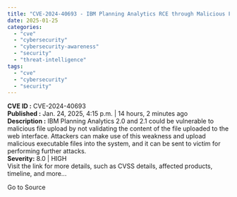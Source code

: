 ```yaml
---
title: "CVE-2024-40693 - IBM Planning Analytics RCE through Malicious File Upload"
date: 2025-01-25
categories: 
  - "cve"
  - "cybersecurity"
  - "cybersecurity-awareness"
  - "security"
  - "threat-intelligence"
tags: 
  - "cve"
  - "cybersecurity"
  - "security"
---
```


**CVE ID :** CVE-2024-40693  
**Published :** Jan. 24, 2025, 4:15 p.m. | 14 hours, 2 minutes ago  
**Description :** IBM Planning Analytics 2.0 and 2.1 could be vulnerable to malicious file upload by not validating the content of the file uploaded to the web interface. Attackers can make use of this weakness and upload malicious executable files into the system, and it can be sent to victim for performing further attacks.  
**Severity:** 8.0 | HIGH  
Visit the link for more details, such as CVSS details, affected products, timeline, and more...

Go to Source
